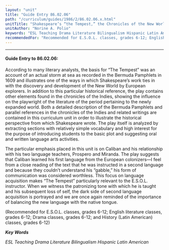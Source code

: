 ```yaml
---
layout: "unit"
title: "Guide Entry 86.02.06"
path: "/curriculum/guides/1986/2/86.02.06.x.html"
unitTitle: "Shakespeare’s “the Tempest,” the Chronicles of the New World, and E.S.O.L. Instruction"
unitAuthor: "Norine A. Polio"
keywords: "ESL Teaching Drama Literature Bilingualism Hispanic Latin American"
recommendedFor: "Recommended for E.S.O.L. classes, grades 6-12; English literature classes, grades 6-12; Drama classes, grades 6-12; and History (Latin American) classes, grades 6-12"
---
```

<body>
<hr/>
 <h4>
  Guide Entry to 86.02.06:
 </h4>
 According to many literary analysts, the basis for “The Tempest” was an account of an actual storm at sea as recorded in the Bermuda Pamphlets in 1609 and illustrates one of the ways in which Shakespeare’s work ties in with the discovery and development of the New World by European explorers. In addition to this particular historical reference, the play contains other elements found in the chronicles of the Indies, showing the influence on the playwright of the literature of the period pertaining to the newly expanded world. Both a detailed description of the Bermuda Pamphlets and parallel references in the chronicles of the Indies and related writings are contained in this curriculum unit in order to illustrate the historical perspective from which Shakespeare wrote. The play itself is analyzed by extracting sections with relatively simple vocabulary and high interest for the purpose of introducing students to the basic plot and suggesting oral and written language arts activities.
 <p>
  The particular emphasis placed in this unit is on Caliban and his relationship with his two language teachers, Prospero and Miranda. The play suggests that Caliban learned his first language from the European colonizers—I feel from a close reading of the text that he was instructed in a second language and because they couldn’t understand his “gabble,” his form of communication was considered worthless. This focus on language acquisition makes “The Tempest” particularly relevant to the E.S.O.L. instructor. When we witness the patronizing tone with which he is taught and his subsequent loss of self, the dark side of second language acquisition is portrayed and we are once again reminded of the importance of balancing the new language with the native tongue.
 </p>
 <p>
  (Recommended for E.S.O.L. classes, grades 6-12; English literature classes, grades 6-12; Drama classes, grades 6-12; and History (Latin American) classes, grades 6-12)
 </p>
<p>
  <b>
   <i>
    Key Words
   </i>
  </b>
  <br/>
 </p>
 <p>
  <i>
   ESL Teaching Drama Literature Bilingualism Hispanic Latin American
  </i>
 </p>

</body>